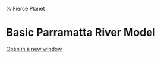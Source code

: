 % Fierce Planet

# Basic Parramatta River Model

[Open in a new window](examples/parramatta-river/basic.html)


